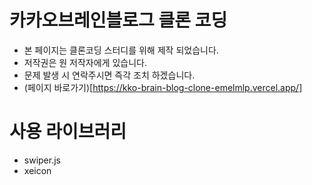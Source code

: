 # 카카오브레인블로그 클론 코딩

- 본 페이지는 클론코딩 스터디를 위해 제작 되었습니다.
- 저작권은 원 저작자에게 있습니다.
- 문제 발생 시 연락주시면 즉각 조치 하겠습니다.
- (페이지 바로가기)[https://kko-brain-blog-clone-emelmlp.vercel.app/]

# 사용 라이브러리

- swiper.js
- xeicon
